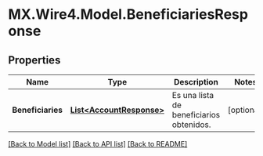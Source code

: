 # MX.Wire4.Model.BeneficiariesResponse
## Properties

Name | Type | Description | Notes
------------ | ------------- | ------------- | -------------
**Beneficiaries** | [**List&lt;AccountResponse&gt;**](AccountResponse.md) | Es una lista de beneficiarios obtenidos. | [optional] 

[[Back to Model list]](../README.md#documentation-for-models) [[Back to API list]](../README.md#documentation-for-api-endpoints) [[Back to README]](../README.md)

